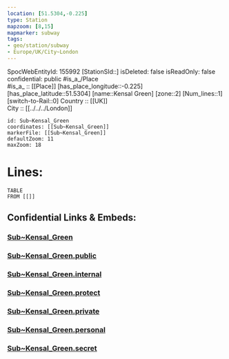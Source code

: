 ```yaml
---
location: [51.5304,-0.225] 
type: Station 
mapzoom: [8,15] 
mapmarker: subway 
tags:
- geo/station/subway
- Europe/UK/City~London
---
```

SpocWebEntityId: 155992
[StationSId::] 
isDeleted: false
isReadOnly: false
confidential: public
#is_a_/Place  
#is_a_ :: [[Place]] 
[has_place_longitude::-0.225] 
[has_place_latitude::51.5304] 
[name::Kensal Green] 
[zone::2] 
[Num_lines::1] 
[switch-to-Rail::0] 
Country :: [[UK]]  
City :: [[../../../London]]  


```leaflet
id: Sub~Kensal_Green
coordinates: [[Sub~Kensal_Green]] 
markerFile: [[Sub~Kensal_Green]] 
defaultZoom: 11 
maxZoom: 18
```


# Lines: 
```dataview
TABLE 
FROM [[]] 
```


## Confidential Links & Embeds: 

### [Sub~Kensal_Green](/_Standards/Earth/Continent/Europe/Europe~North/UK/England/Regions~England/London,Greater/cities~GreaterLondon/Underground/Station/Sub~Kensal_Green.md) 

### [Sub~Kensal_Green.public](/_public/Earth/Continent/Europe/Europe~North/UK/England/Regions~England/London,Greater/cities~GreaterLondon/Underground/Station/Sub~Kensal_Green.public.md) 

### [Sub~Kensal_Green.internal](/_internal/Earth/Continent/Europe/Europe~North/UK/England/Regions~England/London,Greater/cities~GreaterLondon/Underground/Station/Sub~Kensal_Green.internal.md) 

### [Sub~Kensal_Green.protect](/_protect/Earth/Continent/Europe/Europe~North/UK/England/Regions~England/London,Greater/cities~GreaterLondon/Underground/Station/Sub~Kensal_Green.protect.md) 

### [Sub~Kensal_Green.private](/_private/Earth/Continent/Europe/Europe~North/UK/England/Regions~England/London,Greater/cities~GreaterLondon/Underground/Station/Sub~Kensal_Green.private.md) 

### [Sub~Kensal_Green.personal](/_personal/Earth/Continent/Europe/Europe~North/UK/England/Regions~England/London,Greater/cities~GreaterLondon/Underground/Station/Sub~Kensal_Green.personal.md) 

### [Sub~Kensal_Green.secret](/_secret/Earth/Continent/Europe/Europe~North/UK/England/Regions~England/London,Greater/cities~GreaterLondon/Underground/Station/Sub~Kensal_Green.secret.md)

